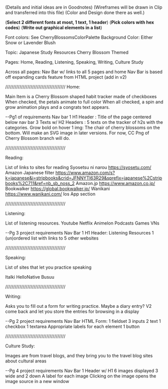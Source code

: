 (Details and initial ideas are in Goodnotes)
(Wireframes will be drawn in Clip and transferred into this file)
(Color and Design done there as well.)

(**Select 2 different fonts at most, 1 text, 1 header**)
(**Pick colors with hex codes**)
(**Write out graphical elements in a list**)

Font colors: See CherryBlossomsColorPalette
Background Color: Either Snow or Lavender Blush


Topic: Japanese Study Resources
Cherry Blossom Themed

Pages: Home, Reading, Listening, Speaking, Writing, Culture Study

Across all pages:
Nav Bar w/ links to all 5 pages and home
Nav Bar is based off expanding cards feature from HTML project (add in v2)

//////////////////////////////////////
Home:

Main Item is a Cherry Blossom shaped habit tracker made of checkboxes
When checked, the petals animate to full color
When all checked, a spin and grow animation plays and a congrats text appears.

--Pg1 of requirements
Nav bar
1 H1 Header : Title of the page centered below nav bar
3 Texts w/ H2 Headers : 5 texts on the tracker of h2s with the categories. Grow bold on hover
1 img: The chair of cherry blossoms on the bottom. Will make an SVG image in later versions. For now, CC Png of Cherry Blossom branch will do.

//////////////////////////////////////

Reading:

List of links to sites for reading
Syosetsu ni narou
https://syosetu.com/
Amazon Japanese filter
https://www.amazon.com/s?k=japanese&i=stripbooks&crid=JFNNYTI63R29&sprefix=japanese%2Cstripbooks%2C711&ref=nb_sb_noss_2
Amazon.jp
https://www.amazon.co.jp/
Bookwalker
https://global.bookwalker.jp/
Wanikani
https://www.wanikani.com/
Ios App section


//////////////////////////////////////

Listening:

List of listening resources.
Youtube
Netflix
Animelon
Podcasts
Games VNs

--Pg 3 project requirements
Nav Bar
1 H1 Header: Listening Resources
1 (un)ordered list with links to 5 other websites


//////////////////////////////////////

Speaking:

List of sites that let you practice speaking

Italki
HelloNative
Busuu

//////////////////////////////////////

Writing:

Asks you to fill out a form for writing practice. Maybe a diary entry?
V2 come back and let you store the entries for browsing in a display

--Pg 2 project requirements
Nav Bar
HTML Form:
    1 fieldset
    3 inputs
        2 text
        1 checkbox
    1 textarea
    Appropriate labels for each element
    1 button


//////////////////////////////////////

Culture Study:

Images are from travel blogs, and they bring you to the travel blog sites about cultural areas

--Pg 4 project requirements
Nav Bar
1 Header w/ H1
6 images displayed 3 wide and 2 down
    A label for each image
    Clicking on the image opens the image source in a new window

